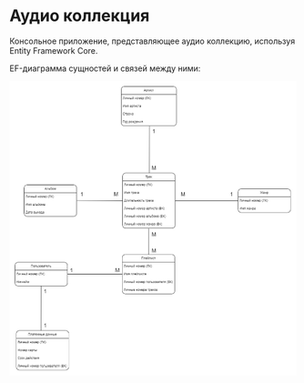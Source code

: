 
# Аудио коллекция

Консольное приложение, представляющее аудио коллекцию, используя Entity Framework Core.

EF-диаграмма сущностей и связей между ними:

![Screenshot](https://github.com/eisnzwer/CRUD_Audio_Collection/blob/master/audio_collection.png)
